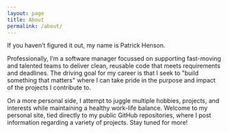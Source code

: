 ```yaml
---
layout: page
title: About
permalink: /about/
---
```


If you haven’t figured it out, my name is Patrick Henson.

Professionally, I’m a software manager focussed on supporting fast-moving and talented teams to deliver clean, reusable code that meets requirements and deadlines.  The driving goal for my career is that I seek to "build something that matters" where I can take pride in the purpose and impact of the projects I contribute to.

On a more personal side, I attempt to juggle multiple hobbies, projects, and interests while maintaining a healthy work-life balance. Welcome to my personal site, tied directly to my public GitHub repositories, where I post information regarding a variety of projects. Stay tuned for more!

